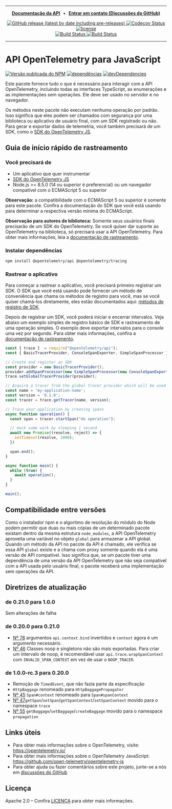 
---
<p align="center">
  <strong>
    <a href="https://open-telemetry.github.io/opentelemetry-js-api">Documentação da API<a/> &nbsp;&nbsp;&bull;&nbsp;&nbsp; <a href="https://github.com/open-telemetry/opentelemetry-js/discussions">Entrar em contato (Discussões do GitHub)<a/>
  </strong>
</p>

<p align="center">
  <a href="https://github.com/open-telemetry/opentelemetry-js-api/releases">
    <img alt="GitHub release (latest by date including pre-releases)" src="https://img.shields.io/github/v/release/open-telemetry/opentelemetry-js-api?include_prereleases&style=for-the-badge">
  </a>
  <a href="https://codecov.io/gh/open-telemetry/opentelemetry-js-api/branch/main/">
    <img alt="Codecov Status" src="https://img.shields.io/codecov/c/github/open-telemetry/opentelemetry-js-api?style=for-the-badge">
  </a>
  <a href="https://github.com/open-telemetry/opentelemetry-js-api/blob/main/LICENSE">
    <img alt="license" src="https://img.shields.io/badge/license-Apache_2.0-green.svg?style=for-the-badge">
  </a>
  <br/>
  <a href="https://github.com/open-telemetry/opentelemetry-js-api/actions/workflows/docs.yaml">
    <img alt="Build Status" src="https://github.com/open-telemetry/opentelemetry-js-api/actions/workflows/test.yaml/badge.svg?branch=main">
  </a>
  <a href="https://github.com/open-telemetry/opentelemetry-js-api/actions/workflows/test.yaml?query=branch%3Amain">
    <img alt="Build Status" src="https://github.com/open-telemetry/opentelemetry-js-api/actions/workflows/docs.yaml/badge.svg">
  </a>
</p>

---

# <a name="opentelemetry-api-for-javascript"></a>API OpenTelemetry para JavaScript

[![Versão publicada do NPM][npm-img]][npm-url]
[![dependências][dependencies-image]][dependencies-url]
[![devDependencies][devDependencies-image]][devDependencies-url]

Este pacote fornece tudo o que é necessário para interagir com a API OpenTelemetry, incluindo todas as interfaces TypeScript, as enumerações e as implementações sem operações. Ele deve ser usado no servidor e no navegador.

Os métodos neste pacote não executam nenhuma operação por padrão. Isso significa que eles podem ser chamados com segurança por uma biblioteca ou aplicativo de usuário final, com um SDK registrado ou não. Para gerar e exportar dados de telemetria, você também precisará de um SDK, como o [SDK do OpenTelemetry JS][opentelemetry-js].

## <a name="tracing-quick-start"></a>Guia de início rápido de rastreamento

### <a name="you-will-need"></a>Você precisará de

- Um aplicativo que quer instrumentar
- [SDK do OpenTelemetry JS][opentelemetry-js]
- Node.js >= 8.5.0 (14 ou superior é preferencial) ou um navegador compatível com o ECMAScript 5 ou superior

**Observação:** a compatibilidade com o ECMAScript 5 ou superior é somente para este pacote. Confira a documentação do SDK que você está usando para determinar a respectiva versão mínima do ECMAScript.

**Observação para autores de biblioteca:** Somente seus usuários finais precisarão de um SDK do OpenTelemetry. Se você quiser dar suporte ao OpenTelemetry na biblioteca, só precisará usar a API OpenTelemetry. Para obter mais informações, leia a [documentação de rastreamento][docs-tracing].

### <a name="install-dependencies"></a>Instalar dependências

```sh
npm install @opentelemetry/api @opentelemetry/tracing
```

### <a name="trace-your-application"></a>Rastrear o aplicativo

Para começar a rastrear o aplicativo, você precisará primeiro registrar um SDK. O SDK que você está usando pode fornecer um método de conveniência que chama os métodos de registro para você, mas se você quiser chamá-los diretamente, eles estão documentados aqui: [métodos de registro de SDK][docs-sdk-registration].

Depois de registrar um SDK, você poderá iniciar e encerrar intervalos. Veja abaixo um exemplo simples de registro básico de SDK e rastreamento de uma operação simples. O exemplo deve exportar intervalos para o console uma vez por segundo. Para obter mais informações, confira a [documentação de rastreamento][docs-tracing].

```javascript
const { trace }  = require("@opentelemetry/api");
const { BasicTracerProvider, ConsoleSpanExporter, SimpleSpanProcessor }  = require("@opentelemetry/tracing");

// Create and register an SDK
const provider = new BasicTracerProvider();
provider.addSpanProcessor(new SimpleSpanProcessor(new ConsoleSpanExporter()));
trace.setGlobalTracerProvider(provider);

// Acquire a tracer from the global tracer provider which will be used to trace the application
const name = 'my-application-name';
const version = '0.1.0';
const tracer = trace.getTracer(name, version);

// Trace your application by creating spans
async function operation() {
  const span = tracer.startSpan("do operation");

  // mock some work by sleeping 1 second
  await new Promise((resolve, reject) => {
    setTimeout(resolve, 1000);
  })

  span.end();
}

async function main() {
  while (true) {
    await operation();
  }
}

main();
```

## <a name="version-compatibility"></a>Compatibilidade entre versões

Como o instalador npm e o algoritmo de resolução do módulo do Node podem permitir que duas ou mais cópias de um determinado pacote existam dentro da mesma estrutura `node_modules`, a API OpenTelemetry aproveita uma variável no objeto `global` para armazenar a API global. Quando um método da API no pacote da API é chamado, ele verifica se essa API `global` existe e a chama com proxy somente quando ela é uma versão de API compatível. Isso significa que, se um pacote tiver uma dependência de uma versão da API OpenTelemetry que não seja compatível com a API usada pelo usuário final, o pacote receberá uma implementação sem operações da API.

## <a name="upgrade-guidelines"></a>Diretrizes de atualização

### <a name="0210-to-100"></a>de 0.21.0 para 1.0.0

Sem alterações de falha

### <a name="0200-to-0210"></a>de 0.20.0 para 0.21.0

- [Nº 78](https://github.com/open-telemetry/opentelemetry-js-api/issues/78) argumentos `api.context.bind` invertidos e `context` agora é um argumento necessário.
- [Nº 46](https://github.com/open-telemetry/opentelemetry-js-api/issues/46) Classes noop e singletons não são mais exportadas. Para criar um intervalo de noop, é recomendável usar `api.trace.wrapSpanContext` com `INVALID_SPAN_CONTEXT` em vez de usar o `NOOP_TRACER`.

### <a name="100-rc3-to-0200"></a>de 1.0.0-rc.3 para 0.20.0

- Remoção de `TimedEvent`, que não fazia parte da especificação
- `HttpBaggage` renomeado para `HttpBaggagePropagator`
- [Nº 45](https://github.com/open-telemetry/opentelemetry-js-api/pull/45) `Span#context` renomeado para `Span#spanContext`
- [Nº 47](https://github.com/open-telemetry/opentelemetry-js-api/pull/47)`getSpan`/`setSpan`/`getSpanContext`/`setSpanContext` movido para o namespace `trace`
- [Nº 55](https://github.com/open-telemetry/opentelemetry-js-api/pull/55) `getBaggage`/`setBaggage`/`createBaggage` movido para o namespace `propagation`

## <a name="useful-links"></a>Links úteis

- Para obter mais informações sobre o OpenTelemetry, visite: <https://opentelemetry.io/>
- Para obter mais informações sobre o OpenTelemetry JavaScript: <https://github.com/open-telemetry/opentelemetry-js>
- Para obter ajuda ou fazer comentários sobre este projeto, junte-se a nós em [discussões do GitHub][discussions-url]

## <a name="license"></a>Licença

Apache 2.0 – Confira [LICENÇA][license-url] para obter mais informações.

[opentelemetry-js]: https://github.com/open-telemetry/opentelemetry-js

[discussions-url]: https://github.com/open-telemetry/opentelemetry-js/discussions
[license-url]: https://github.com/open-telemetry/opentelemetry-js-api/blob/main/LICENSE
[license-image]: https://img.shields.io/badge/license-Apache_2.0-green.svg?style=flat
[dependencies-image]: https://status.david-dm.org/gh/open-telemetry/opentelemetry-js-api.svg
[dependencies-url]: https://david-dm.org/open-telemetry/opentelemetry-js-api
[devDependencies-image]: https://status.david-dm.org/gh/open-telemetry/opentelemetry-js-api.svg?type=dev
[devDependencies-url]: https://david-dm.org/open-telemetry/opentelemetry-js-api?type=dev
[npm-url]: https://www.npmjs.com/package/@opentelemetry/api
[npm-img]: https://badge.fury.io/js/%40opentelemetry%2Fapi.svg
[docs-tracing]: https://github.com/open-telemetry/opentelemetry-js-api/blob/main/docs/tracing.md
[docs-sdk-registration]: https://github.com/open-telemetry/opentelemetry-js-api/blob/main/docs/sdk-registration.md
